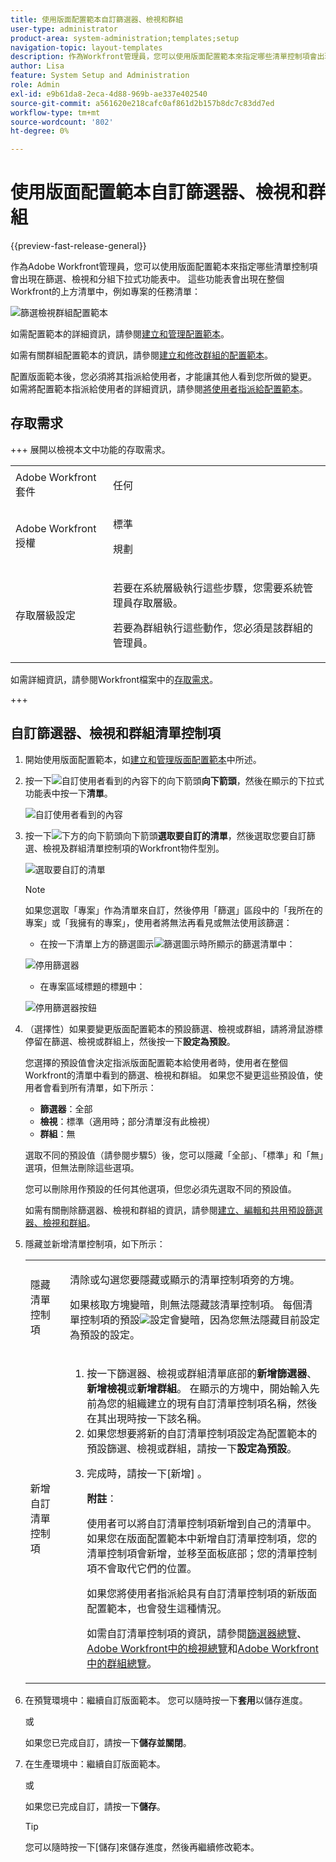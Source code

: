 ```yaml
---
title: 使用版面配置範本自訂篩選器、檢視和群組
user-type: administrator
product-area: system-administration;templates;setup
navigation-topic: layout-templates
description: 作為Workfront管理員，您可以使用版面配置範本來指定哪些清單控制項會出現在篩選、檢視和分組下拉式功能表中。 這些功能表會出現在整個Workfront的上方清單中，例如專案的任務清單。
author: Lisa
feature: System Setup and Administration
role: Admin
exl-id: e9b61da8-2eca-4d88-969b-ae337e402540
source-git-commit: a561620e218cafc0af861d2b157b8dc7c83dd7ed
workflow-type: tm+mt
source-wordcount: '802'
ht-degree: 0%

---
```


# 使用版面配置範本自訂篩選器、檢視和群組

{{preview-fast-release-general}}

作為Adobe Workfront管理員，您可以使用版面配置範本來指定哪些清單控制項會出現在篩選、檢視和分組下拉式功能表中。 這些功能表會出現在整個Workfront的上方清單中，例如專案的任務清單：

![篩選檢視群組配置範本](assets/filter-view-grouping-layout-templates.png)

如需配置範本的詳細資訊，請參閱[建立和管理配置範本](../../../administration-and-setup/customize-workfront/use-layout-templates/create-and-manage-layout-templates.md)。

如需有關群組配置範本的資訊，請參閱[建立和修改群組的配置範本](../../../administration-and-setup/manage-groups/work-with-group-objects/create-and-modify-a-groups-layout-templates.md)。

配置版面範本後，您必須將其指派給使用者，才能讓其他人看到您所做的變更。 如需將配置範本指派給使用者的詳細資訊，請參閱[將使用者指派給配置範本](../use-layout-templates/assign-users-to-layout-template.md)。

## 存取需求

+++ 展開以檢視本文中功能的存取需求。

<table style="table-layout:auto"> 
 <col> 
 <col> 
 <tbody> 
  <tr> 
   <td>Adobe Workfront套件</td> 
   <td><p>任何</p></td> 
  </tr> 
  <tr> 
   <td>Adobe Workfront授權</td> 
   <td><p>標準</p>
       <p>規劃</p></td>
  </tr> 
  </tr> 
  <tr> 
   <td>存取層級設定</td> 
   <td> <p>若要在系統層級執行這些步驟，您需要系統管理員存取層級。</p>
        <p>若要為群組執行這些動作，您必須是該群組的管理員。</p> </td> 
  </tr> 
 </tbody> 
</table>

如需詳細資訊，請參閱Workfront檔案中的[存取需求](/help/quicksilver/administration-and-setup/add-users/access-levels-and-object-permissions/access-level-requirements-in-documentation.md)。

+++

## 自訂篩選器、檢視和群組清單控制項

1. 開始使用版面配置範本，如[建立和管理版面配置範本](../../../administration-and-setup/customize-workfront/use-layout-templates/create-and-manage-layout-templates.md)中所述。
1. 按一下![自訂使用者看到的內容](assets/down-arrow-blue.png)下的向下箭頭&#x200B;**向下箭頭**，然後在顯示的下拉式功能表中按一下&#x200B;**清單**。

   ![自訂使用者看到的內容](assets/customize-what-users-see-dropdown-on-pg-adobe-branding.png)

1. 按一下![下方的向下箭頭](assets/down-arrow-blue.png)向下箭頭&#x200B;**選取要自訂的清單**，然後選取您要自訂篩選、檢視及群組清單控制項的Workfront物件型別。

   ![選取要自訂的清單](assets/select-a-list-to-customize-menu-on-pg-adobe-branding.png)

   >[!NOTE]
   >
   >如果您選取「專案」作為清單來自訂，然後停用「篩選」區段中的「我所在的專案」或「我擁有的專案」，使用者將無法再看見或無法使用該篩選：
   >
   >* 在按一下清單上方的篩選圖示![篩選圖示](assets/filter-nwepng.png)時所顯示的篩選清單中：
   >   
   >  ![停用篩選器](assets/disable-filters-projects-im-on-or-own.png)
   >   
   >* 在專案區域標題的標題中：
   >   
   >  ![停用篩選器按鈕](assets/disable-filter-pills.png)

1. （選擇性）如果要變更版面配置範本的預設篩選、檢視或群組，請將滑鼠游標停留在篩選、檢視或群組上，然後按一下&#x200B;**設定為預設**。

   您選擇的預設值會決定指派版面配置範本給使用者時，使用者在整個Workfront的清單中看到的篩選、檢視和群組。 如果您不變更這些預設值，使用者會看到所有清單，如下所示：

   * **篩選器**：全部
   * **檢視**：標準（適用時；部分清單沒有此檢視）
   * **群組**：無

   選取不同的預設值（請參閱步驟5）後，您可以隱藏「全部」、「標準」和「無」選項，但無法刪除這些選項。

   您可以刪除用作預設的任何其他選項，但您必須先選取不同的預設值。

   如需有關刪除篩選器、檢視和群組的資訊，請參閱[建立、編輯和共用預設篩選器、檢視和群組](../../../administration-and-setup/set-up-workfront/configure-system-defaults/create-and-share-default-fvgs.md)。

1. 隱藏並新增清單控制項，如下所示：

   <table style="table-layout:auto"> 
    <col> 
    <col> 
    <tbody> 
     <tr> 
      <td role="rowheader">隱藏清單控制項</td> 
      <td> <p>清除或勾選您要隱藏或顯示的清單控制項旁的方塊。</p> <p>如果核取方塊變暗，則無法隱藏該清單控制項。 每個清單控制項的預設<img src="assets/default-pill.png">設定會變暗，因為您無法隱藏目前設定為預設的設定。</p> </td> 
     </tr> 
     <tr> 
      <td role="rowheader">新增自訂清單控制項</td> 
      <td> <p> 
        <ol> 
         <li value="1"> 按一下篩選器、檢視或群組清單底部的<strong>新增篩選器</strong>、<strong>新增檢視</strong>或<strong>新增群組</strong>。 在顯示的方塊中，開始輸入先前為您的組織建立的現有自訂清單控制項名稱，然後在其出現時按一下該名稱。</li> 
         <li value="2"> 如果您想要將新的自訂清單控制項設定為配置範本的預設篩選、檢視或群組，請按一下<strong>設定為預設</strong>。 </li> 
         <li value="3"> <p>完成時，請按一下[新增] <strong></strong>。</p> <p><b>附註</b>： <p>使用者可以將自訂清單控制項新增到自己的清單中。 如果您在版面配置範本中新增自訂清單控制項，您的清單控制項會新增，並移至面板底部；您的清單控制項不會取代它們的位置。</p> <p>如果您將使用者指派給具有自訂清單控制項的新版面配置範本，也會發生這種情況。 </p> <p>如需自訂清單控制項的資訊，請參閱<a href="../../../reports-and-dashboards/reports/reporting-elements/filters-overview.md" class="MCXref xref">篩選器總覽</a>、<a href="../../../reports-and-dashboards/reports/reporting-elements/views-overview.md" class="MCXref xref">Adobe Workfront中的檢視總覽</a>和<a href="../../../reports-and-dashboards/reports/reporting-elements/groupings-overview.md" class="MCXref xref">Adobe Workfront中的群組總覽</a>。</p> </p> </li> 
        </ol> </p> </td> 
     </tr> 
    </tbody> 
   </table>

1. <span class="preview">在預覽環境中：繼續自訂版面範本。 您可以隨時按一下&#x200B;**套用**&#x200B;以儲存進度。</span>

   <span class="preview">或</span>

   <span class="preview">如果您已完成自訂，請按一下&#x200B;**儲存並關閉**。</span>

1. 在生產環境中：繼續自訂版面範本。

   或

   如果您已完成自訂，請按一下&#x200B;**儲存**。

   >[!TIP]
   >
   >您可以隨時按一下[儲存]來儲存進度，然後再繼續修改範本。**&#x200B;**

